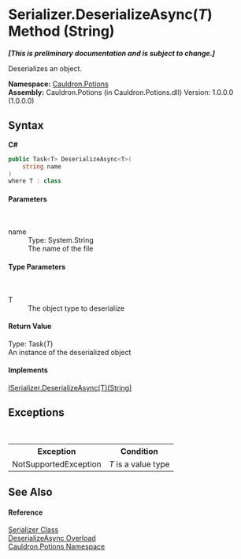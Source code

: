 # Serializer.DeserializeAsync(*T*) Method (String)
 _**\[This is preliminary documentation and is subject to change.\]**_

Deserializes an object.

**Namespace:**&nbsp;<a href="N_Cauldron_Potions">Cauldron.Potions</a><br />**Assembly:**&nbsp;Cauldron.Potions (in Cauldron.Potions.dll) Version: 1.0.0.0 (1.0.0.0)

## Syntax

**C#**<br />
``` C#
public Task<T> DeserializeAsync<T>(
	string name
)
where T : class

```


#### Parameters
&nbsp;<dl><dt>name</dt><dd>Type: System.String<br />The name of the file</dd></dl>

#### Type Parameters
&nbsp;<dl><dt>T</dt><dd>The object type to deserialize</dd></dl>

#### Return Value
Type: Task(*T*)<br />An instance of the deserialized object

#### Implements
<a href="M_Cauldron_Potions_ISerializer_DeserializeAsync__1_1">ISerializer.DeserializeAsync(T)(String)</a><br />

## Exceptions
&nbsp;<table><tr><th>Exception</th><th>Condition</th></tr><tr><td>NotSupportedException</td><td>*T* is a value type</td></tr></table>

## See Also


#### Reference
<a href="T_Cauldron_Potions_Serializer">Serializer Class</a><br /><a href="Overload_Cauldron_Potions_Serializer_DeserializeAsync">DeserializeAsync Overload</a><br /><a href="N_Cauldron_Potions">Cauldron.Potions Namespace</a><br />